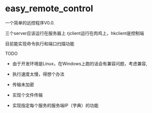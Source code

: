 # easy_remote_control
一个简单的远控程序V0.0.

三个server应该运行在服务器上
rjclient运行在肉鸡上，hkclient是控制端

目前能实现命令执行和端口扫描功能

TODO
- 由于开发环境是Linux，在Windows上跑的话会有兼容问题，考虑兼容,

- 执行速度太慢，得想个办法

- 传输未加密
- 实现个文件传输
- 实现指定每个服务的服务端IP（字典）的功能
